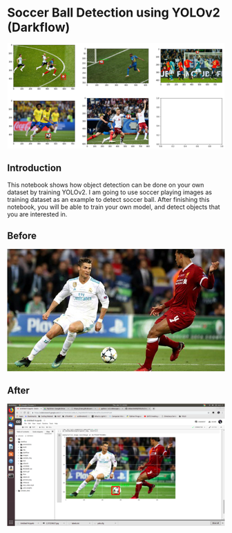 # Soccer Ball Detection using YOLOv2 (Darkflow)

<img src="./sample_result2.PNG"/>

## Introduction
This notebook shows how object detection can be done on your own dataset by training YOLOv2. I am going to use soccer playing images as training dataset as an example to detect soccer ball. After finishing this notebook, you will be able to train your own model, and detect objects that you are interested in.

## Before
![alt text](./before.jpg)

## After
![alt text](./after.png)